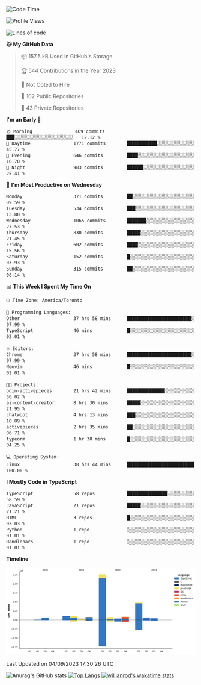 <!--START_SECTION:waka-->
![Code Time](http://img.shields.io/badge/Code%20Time-537%20hrs%2051%20mins-blue)

![Profile Views](http://img.shields.io/badge/Profile%20Views-0-blue)

![Lines of code](https://img.shields.io/badge/From%20Hello%20World%20I%27ve%20Written-2.4%20million%20lines%20of%20code-blue)

**🐱 My GitHub Data** 

> 📦 157.5 kB Used in GitHub's Storage 
 > 
> 🏆 544 Contributions in the Year 2023
 > 
> 🚫 Not Opted to Hire
 > 
> 📜 102 Public Repositories 
 > 
> 🔑 43 Private Repositories 
 > 
**I'm an Early 🐤** 

```text
🌞 Morning                469 commits         ███░░░░░░░░░░░░░░░░░░░░░░   12.12 % 
🌆 Daytime                1771 commits        ███████████░░░░░░░░░░░░░░   45.77 % 
🌃 Evening                646 commits         ████░░░░░░░░░░░░░░░░░░░░░   16.70 % 
🌙 Night                  983 commits         ██████░░░░░░░░░░░░░░░░░░░   25.41 % 
```
📅 **I'm Most Productive on Wednesday** 

```text
Monday                   371 commits         ██░░░░░░░░░░░░░░░░░░░░░░░   09.59 % 
Tuesday                  534 commits         ███░░░░░░░░░░░░░░░░░░░░░░   13.80 % 
Wednesday                1065 commits        ███████░░░░░░░░░░░░░░░░░░   27.53 % 
Thursday                 830 commits         █████░░░░░░░░░░░░░░░░░░░░   21.45 % 
Friday                   602 commits         ████░░░░░░░░░░░░░░░░░░░░░   15.56 % 
Saturday                 152 commits         █░░░░░░░░░░░░░░░░░░░░░░░░   03.93 % 
Sunday                   315 commits         ██░░░░░░░░░░░░░░░░░░░░░░░   08.14 % 
```


📊 **This Week I Spent My Time On** 

```text
🕑︎ Time Zone: America/Toronto

💬 Programming Languages: 
Other                    37 hrs 58 mins      ████████████████████████░   97.99 % 
TypeScript               46 mins             █░░░░░░░░░░░░░░░░░░░░░░░░   02.01 % 

🔥 Editors: 
Chrome                   37 hrs 58 mins      ████████████████████████░   97.99 % 
Neovim                   46 mins             █░░░░░░░░░░░░░░░░░░░░░░░░   02.01 % 

🐱‍💻 Projects: 
odin-activepieces        21 hrs 42 mins      ██████████████░░░░░░░░░░░   56.02 % 
ai-content-creator       8 hrs 30 mins       █████░░░░░░░░░░░░░░░░░░░░   21.95 % 
chatwoot                 4 hrs 13 mins       ███░░░░░░░░░░░░░░░░░░░░░░   10.89 % 
activepieces             2 hrs 35 mins       ██░░░░░░░░░░░░░░░░░░░░░░░   06.71 % 
typeorm                  1 hr 38 mins        █░░░░░░░░░░░░░░░░░░░░░░░░   04.25 % 

💻 Operating System: 
Linux                    38 hrs 44 mins      █████████████████████████   100.00 % 
```

**I Mostly Code in TypeScript** 

```text
TypeScript               58 repos            ███████████████░░░░░░░░░░   58.59 % 
JavaScript               21 repos            █████░░░░░░░░░░░░░░░░░░░░   21.21 % 
HTML                     3 repos             █░░░░░░░░░░░░░░░░░░░░░░░░   03.03 % 
Python                   1 repo              ░░░░░░░░░░░░░░░░░░░░░░░░░   01.01 % 
Handlebars               1 repo              ░░░░░░░░░░░░░░░░░░░░░░░░░   01.01 % 
```



**Timeline**

![Lines of Code chart](https://raw.githubusercontent.com/wise-introvert/wise-introvert/master/assets/bar_graph.png)


 Last Updated on 04/09/2023 17:30:26 UTC
<!--END_SECTION:waka-->

![Anurag's GitHub stats](https://github-readme-stats.vercel.app/api?username=wise-introvert&count_private=true&show_icons=true)
[![Top Langs](https://github-readme-stats.vercel.app/api/top-langs/?username=wise-introvert&langs_count=10)](https://github.com/anuraghazra/github-readme-stats)
[![willianrod's wakatime stats](https://github-readme-stats.vercel.app/api/wakatime?username=wiseintrovert)](https://github.com/anuraghazra/github-readme-stats)

